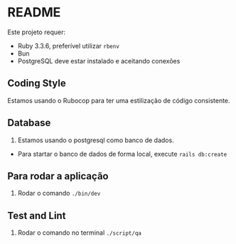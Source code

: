 # README

Este projeto requer:

* Ruby 3.3.6, preferível utilizar `rbenv`
* Bun
* PostgreSQL deve estar instalado e aceitando conexões

## Coding Style

Estamos usando o Rubocop para ter uma estilização de código consistente.

## Database

1. Estamos usando o postgresql como banco de dados.
* Para startar o banco de dados de forma local, execute `rails db:create`

## Para rodar a aplicação

1. Rodar o comando `./bin/dev` 

## Test and Lint

1. Rodar o comando no terminal `./script/qa`